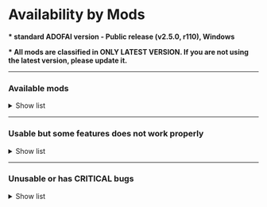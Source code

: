 # Availability by Mods

**\* standard ADOFAI version - Public release (v2.5.0, r110), Windows**

**\* All mods are classified in ONLY LATEST VERSION. If you are not using the latest version, please update it.**

---

### Available mods
<details>
  <summary>Show list</summary>
  
  * [AdofaiCSL (v2.1.0)](https://bot.adofai.gg/api/mods/AdofaiCSL?download=true)
  * [AdofaiExtension (v0.0.5)](https://bot.adofai.gg/api/mods/AdofaiExtension?download=true)
  * [AdofaiOBS (v0.0.12)](https://bot.adofai.gg/api/mods/AdofaiOBS?download=true)
  * [AdofaiTweaks (v2.6.3)](https://bot.adofai.gg/api/mods/AdofaiTweaks?download=true)
  * [AutoUpdate (v0.0.4)](https://bot.adofai.gg/api/mods/AutoUpdate?download=true)
  * [BackToThePast (v1.9.3)](https://bot.adofai.gg/api/mods/BackToThePast?download=true)
  * [Convenient-Adofai (v1.1.5)](https://bot.adofai.gg/api/mods/Convenient-Adofai?download=true)
  * CustomDeathMassage (v1.0.0 ; 아카이브 서버 모드)
  * [DefaultStrict (v0.0.1)](https://bot.adofai.gg/api/mods/DefaultStrict?download=true)
  * [DesyncFix (v0.0.6)](https://bot.adofai.gg/api/mods/DesyncFix?download=true)
  * [DetailRP (v1.0.2)](https://bot.adofai.gg/api/mods/DetailRP?download=true)
  * [DLC 대화창 디자인 바꿔주는 모드 (v0.1.0)](https://bot.adofai.gg/api/mods/DLC%20대화창%20디자인%20바꿔주는%20모드?download=true)
  * [EditorTabLib (v2.2.0)](https://bot.adofai.gg/api/mods/EditorTabLib?download=true)
  * EmulateSpecialday (v1.1.0 ; 아카이브 서버 모드)
  * [ErrorDetector (v1.0.0)](https://bot.adofai.gg/api/mods/ErrorDetector?download=true)
  * [FaceLock (v1.0.1)](https://bot.adofai.gg/api/mods/FaceLock?download=true)
  * [JudgeTextBeautifier (v1.4.1)](https://bot.adofai.gg/api/mods/JudgeTextBeautifier?download=true)
  * [KeyViewer (v3.6.1)](https://bot.adofai.gg/api/mods/KeyViewer?download=true)
  * [LevelPack (v0.0.1-beta)](https://bot.adofai.gg/api/mods/LevelPack%20v%20beta?download=true)
  * [Localizations (v1.0.0)](https://bot.adofai.gg/api/mods/Localizations?download=true)
  * [MapConverter (v2.3.0)](https://bot.adofai.gg/api/mods/MapConverter?download=true)
  * [MinesweeperFlag (v0.0.1)](https://bot.adofai.gg/api/mods/MinesweeperFlag?download=true)
  * [MusicTimestamp (v0.0.10)](https://bot.adofai.gg/api/mods/MusicTimestamp?download=true)
  * [NoTileDot (v1.0)](https://bot.adofai.gg/api/mods/NoTileDot?download=true)
  * [Overlayer (v2.4.0)](https://bot.adofai.gg/api/mods/Overlayer?download=true)
  * [PlanetTweaks (v1.4.1)](https://bot.adofai.gg/api/mods/PlanetTweaks?download=true)
  * [ProgressDisplayer (v2.0.8)](https://bot.adofai.gg/api/mods/ProgressDisplayer?download=true)
  * [RainingKeys (v0.4.1)](https://bot.adofai.gg/api/mods/RainingKeys?download=true)
  * RESTART (v0.0.1 ; 아카이브 서버 모드)
  * [ShowBPM (v1.2.0)](https://bot.adofai.gg/api/mods/ShowBPM?download=true)
  * [ShowTimingWindowScale (v0.0.3)](https://bot.adofai.gg/api/mods/ShowTimingWindowScale?download=true)
  * [ShowVFXs (v1.1.0)](https://bot.adofai.gg/api/mods/ShowVFXs?download=true)
  * [TileCount (v0.0.9)](https://bot.adofai.gg/api/mods/TileCount?download=true)
  * [TulttakMod (v0.0.3)](https://bot.adofai.gg/api/mods/TulttakMod?download=true)
  * [YoutubeStream (v0.0.5)](https://bot.adofai.gg/api/mods/YoutubeStream?download=true)
</details>

---

### Usable but some features does not work properly
<details>
  <summary>Show list</summary>
  
  * Editor+ Reborn
  * NoCameraStop
</details>

---

### Unusable or has CRITICAL bugs
<details>
  <summary>Show list</summary>
  
  * EditorTweaks
  * Editor+
  * FixBug
  * MagicShapeMultiply
  * Magicshapemultitools
  * ProgressBar
  * Replay
  * TileTweaks
</details>
